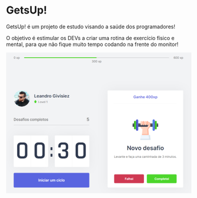 # GetsUp!
GetsUp! é um projeto de estudo visando a saúde dos programadores!

O objetivo é estimular os DEVs a criar uma rotina de exercício físico e mental, para que não fique muito tempo codando na frente do monitor!

![Print sreen](https://github.com/givisiez/getsup/blob/main/public/images/template.png?raw=true)
